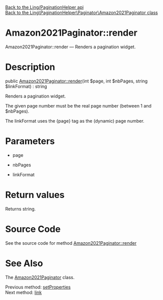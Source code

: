 [Back to the Ling/PaginationHelper api](https://github.com/lingtalfi/PaginationHelper/blob/master/doc/api/Ling/PaginationHelper.md)<br>
[Back to the Ling\PaginationHelper\Paginator\Amazon2021Paginator class](https://github.com/lingtalfi/PaginationHelper/blob/master/doc/api/Ling/PaginationHelper/Paginator/Amazon2021Paginator.md)


Amazon2021Paginator::render
================



Amazon2021Paginator::render — Renders a pagination widget.




Description
================


public [Amazon2021Paginator::render](https://github.com/lingtalfi/PaginationHelper/blob/master/doc/api/Ling/PaginationHelper/Paginator/Amazon2021Paginator/render.md)(int $page, int $nbPages, string $linkFormat) : string




Renders a pagination widget.

The given page number must be the real page number (between 1 and $nbPages).

The linkFormat uses the {page} tag as the (dynamic) page number.




Parameters
================


- page

    

- nbPages

    

- linkFormat

    


Return values
================

Returns string.








Source Code
===========
See the source code for method [Amazon2021Paginator::render](https://github.com/lingtalfi/PaginationHelper/blob/master/Paginator/Amazon2021Paginator.php#L99-L221)


See Also
================

The [Amazon2021Paginator](https://github.com/lingtalfi/PaginationHelper/blob/master/doc/api/Ling/PaginationHelper/Paginator/Amazon2021Paginator.md) class.

Previous method: [setProperties](https://github.com/lingtalfi/PaginationHelper/blob/master/doc/api/Ling/PaginationHelper/Paginator/Amazon2021Paginator/setProperties.md)<br>Next method: [link](https://github.com/lingtalfi/PaginationHelper/blob/master/doc/api/Ling/PaginationHelper/Paginator/Amazon2021Paginator/link.md)<br>

